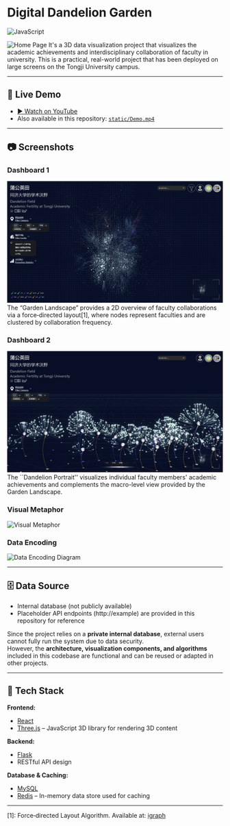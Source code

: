 # Digital Dandelion Garden
![JavaScript](https://img.shields.io/badge/language-JavaScript-yellow)

![Home Page](./static/fig1.png)
It's a 3D data visualization project that visualizes the academic achievements and interdisciplinary collaboration of faculty in university. This is a practical, real-world project that has been deployed on large screens on the Tongji University campus.

---

## 🚀 Live Demo
- [▶ Watch on YouTube](https://youtu.be/lnrA8HmgY4w)  
- Also available in this repository: [`static/Demo.mp4`](./static/Demo.mp4)
---

## 📷 Screenshots
### Dashboard 1
![Dashboard Screenshot](static/dashboard.png)
The “Garden Landscape” provides a 2D overview of faculty collaborations via a force‐directed layout[1], where nodes represent faculties and are clustered by collaboration frequency.  

### Dashboard 2
![Dashboard Screenshot](static/2.png)
The ``Dandelion Portrait'' visualizes individual faculty members' academic achievements and complements the macro-level view provided by the Garden Landscape.

### Visual Metaphor
![Visual Metaphor](static/visual%20metaphor.jpg)  

### Data Encoding
![Data Encoding Diagram](static/data%20encoding.jpg) 

---

## 🗄️ Data Source
- Internal database (not publicly available)  
- Placeholder API endpoints (http://example) are provided in this repository for reference

Since the project relies on a **private internal database**, external users cannot fully run the system due to data security.  
However, the **architecture, visualization components, and algorithms** included in this codebase are functional and can be reused or adapted in other projects.

---

## 🧰 Tech Stack

**Frontend:**
- [React](https://reactjs.org/)
- [Three.js](https://threejs.org/) – JavaScript 3D library for rendering 3D content
  
**Backend:**
- [Flask](https://flask.palletsprojects.com/)
- RESTful API design

**Database & Caching:**
- [MySQL](https://www.mysql.com/)
- [Redis](https://redis.io/) – In-memory data store used for caching

---

[1]: Force‐directed Layout Algorithm. Available at: [igraph](https://r.igraph.org/reference/layout_with_graphopt.html)
